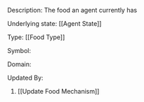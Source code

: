 Description: The food an agent currently has

Underlying state: [[Agent State]]

Type: [[Food Type]]

Symbol: 

Domain: 

Updated By:
1. [[Update Food Mechanism]]

